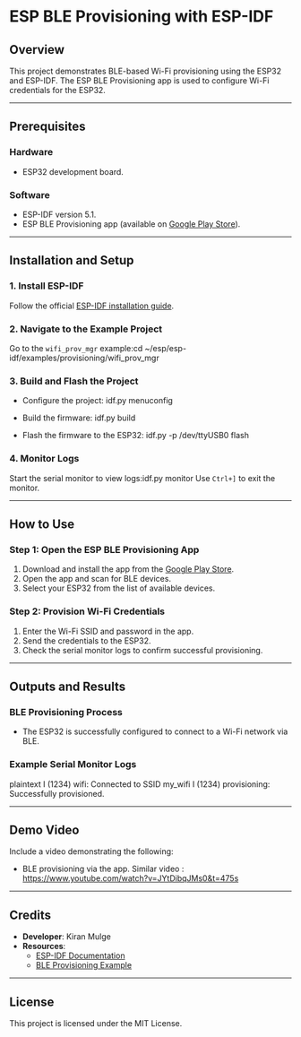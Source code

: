 # ESP BLE Provisioning with ESP-IDF

## Overview
This project demonstrates BLE-based Wi-Fi provisioning using the ESP32 and ESP-IDF. The ESP BLE Provisioning app is used to configure Wi-Fi credentials for the ESP32.

---

## Prerequisites

### Hardware
- ESP32 development board.

### Software
- ESP-IDF version 5.1.
- ESP BLE Provisioning app (available on [Google Play Store](https://play.google.com/store/apps/details?id=com.espressif.provble)).

---

## Installation and Setup

### 1. Install ESP-IDF
Follow the official [ESP-IDF installation guide](https://docs.espressif.com/projects/esp-idf/en/latest/esp32/get-started/).

### 2. Navigate to the Example Project
Go to the `wifi_prov_mgr` example:cd ~/esp/esp-idf/examples/provisioning/wifi_prov_mgr

### 3. Build and Flash the Project
- Configure the project: idf.py menuconfig

- Build the firmware: idf.py build

- Flash the firmware to the ESP32: idf.py -p /dev/ttyUSB0 flash


### 4. Monitor Logs
Start the serial monitor to view logs:idf.py monitor
Use `Ctrl+]` to exit the monitor.

---

## How to Use

### Step 1: Open the ESP BLE Provisioning App
1. Download and install the app from the [Google Play Store](https://play.google.com/store/apps/details?id=com.espressif.provble).
2. Open the app and scan for BLE devices.
3. Select your ESP32 from the list of available devices.

### Step 2: Provision Wi-Fi Credentials
1. Enter the Wi-Fi SSID and password in the app.
2. Send the credentials to the ESP32.
3. Check the serial monitor logs to confirm successful provisioning.

---

## Outputs and Results

### BLE Provisioning Process
- The ESP32 is successfully configured to connect to a Wi-Fi network via BLE.

### Example Serial Monitor Logs
plaintext
I (1234) wifi: Connected to SSID my_wifi
I (1234) provisioning: Successfully provisioned.


---

## Demo Video
Include a video demonstrating the following:
- BLE provisioning via the app.
Similar video : https://www.youtube.com/watch?v=JYtDibqJMs0&t=475s
---

## Credits
- **Developer**: Kiran Mulge
- **Resources**:
  - [ESP-IDF Documentation](https://docs.espressif.com/projects/esp-idf/en/latest/esp32/index.html)
  - [BLE Provisioning Example](https://github.com/espressif/esp-idf/tree/master/examples/provisioning/wifi_prov_mgr)

---

## License
This project is licensed under the MIT License.


